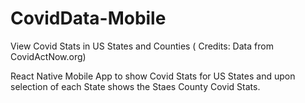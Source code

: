 # CovidData-Mobile
View Covid Stats in US States and Counties ( Credits: Data from  CovidActNow.org)

React Native Mobile App to show Covid Stats for US States and upon selection of each State shows the Staes County Covid Stats.
